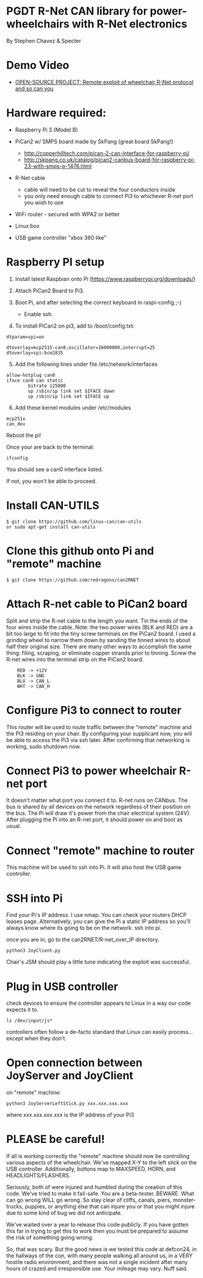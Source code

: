 ﻿PGDT R-Net CAN library for power-wheelchairs with R-Net electronics
================================================

By Stephen Chavez & Specter

Demo Video
======================
- [OPEN-SOURCE PROJECT: Remote exploit of wheelchair R-Net protocol and so can you](https://youtu.be/wW4jzoRx98A)

Hardware required:
=====================

- Raspberry Pi 3 (Model B)

- PiCan2 w/ SMPS board made by SkPang (great board SkPang!)
	- http://copperhilltech.com/pican-2-can-interface-for-raspberry-pi/
	- http://skpang.co.uk/catalog/pican2-canbus-board-for-raspberry-pi-23-with-smps-p-1476.html

- R-Net cable
	- cable will need to be cut to reveal the four conductors inside
	- you only need enough cable to connect Pi3 to whichever R-net port you wish to use

- WiFi router - secured with WPA2 or better

- Linux box

- USB game controller "xbox 360 like"



Raspberry PI setup
=====================
1. Install latest Raspbian onto Pi (https://www.raspberrypi.org/downloads/)

2. Attach PiCan2 Board to Pi3.

3. Boot Pi, and after selecting the correct keyboard in raspi-config ;-)
	- Enable ssh.

4. To install PiCan2 on pi3, add to /boot/config.txt:
```
dtparam=spi=on 

dtoverlay=mcp2515-can0,oscillator=16000000,interrupt=25         
dtoverlay=spi-bcm2835
```


5. Add the following lines under file /etc/network/interfaces
```
allow-hotplug can0
iface can0 can static
        bitrate 125000
        up /sbin/ip link set $IFACE down
        up /sbin/ip link set $IFACE up
```
6. Add these kernel modules under /etc/modules
```
mcp251x
can_dev
```
Reboot the pi! 

Once your are back to the terminal: 
```
ifconfig
```
You should see a can0 interface listed.

If not, you won't be able to proceed.

Install CAN-UTILS
=================================
```
$ git clone https://github.com/linux-can/can-utils
or sudo apt-get install can-utils
```

Clone this github onto Pi and "remote" machine
=================================
```
$ git clone https://github.com/redragonx/can2RNET
```


Attach R-net cable to PiCan2 board
=================================
Split and strip the R-net cable to the length you want.
Tin the ends of the four wires inside the cable.
Note: the two power wires (BLK and RED) are a bit too large to fit into the tiny screw terminals on the PiCan2 board.  I used a grinding wheel to narrow them down by sanding the tinned wires to about half their original size.  There are many other ways to accomplish the same thing: filing, scraping, or eliminate copper strands prior to tinning.
Screw the R-net wires into the terminal strip on the PiCan2 board.
```
	RED -> +12V
	BLK -> GND
	BLU -> CAN_L
	WHT -> CAN_H
```

Configure Pi3 to connect to router
=================================
This router will be used to route traffic between the "remote" machine and the Pi3 residing on your chair.  By configuring your supplicant now, you will be able to access the Pi3 via ssh later.
After confirming that networking is working, sudo shutdown now.

Connect Pi3 to power wheelchair R-net port
=================================
It doesn't matter what port you connect it to.  R-net runs on CANbus.  The bus is shared by all devices on the network regardless of their position on the bus.
The Pi will draw it's power from the chair electrical system (24V).  After plugging the Pi into an R-net port, it should power on and boot as usual.


Connect "remote" machine to router
=================================
This machine will be used to ssh into Pi.  It will also host the USB game controller.

SSH into Pi
=================================
Find your Pi's IP address.  I use nmap.  You can check your routers DHCP leases page.  Alternatively, you can give the Pi a static IP address so you'll always know where its going to be on the network.
ssh into pi.

once you are in, go to the can2RNET/R-net_over_IP directory.
```
python3 JoyClient.py
```
Chair's JSM should play a little tune indicating the exploit was successful.

Plug in USB controller
=================================
check devices to ensure the controller appears to Linux in a way our code expects it to.
```
ls /dev/input/js*
```
controllers often follow a de-facto standard that Linux can easily process... except when they don't.

Open connection between JoyServer and JoyClient
=================================
on "remote" machine:
```
python3 JoyServerLeftStick.py xxx.xxx.xxx.xxx
```
where xxx.xxx.xxx.xxx is the IP address of your Pi3

PLEASE be careful!
=================================
If all is working correctly the "remote" machine should now be controlling various aspects of the wheelchair.  We've mapped X-Y to the left stick on the USB controller.  Additionally, buttons map to MAXSPEED, HORN, and HEADLIGHTS/FLASHERS.

Seriously, both of were injured and humbled during the creation of this code.  We've tried to make it fail-safe.  You are a beta-tester.  BEWARE.  What can go wrong WILL go wrong.  So stay clear of cliffs, canals, piers, monster-trucks, puppies, or anything else that can injure you or that you might injure due to some kind of bug we did not anticipate.

We've waited over a year to release this code publicly.  If you have gotten this far in trying to get this to work then you must be prepared to assume the risk of something going wrong.

So, that was scary.    But the good news is we tested this code at defcon24, in the hallways of the con, with many people walking all around us, in a VERY hostile radio environment, and there was not a single incident after many hours of crazed and irresponsible use.  Your mileage may vary.  Nuff said.


